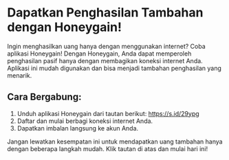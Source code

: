 # Dapatkan Penghasilan Tambahan dengan Honeygain!

Ingin menghasilkan uang hanya dengan menggunakan internet? Coba aplikasi Honeygain! Dengan Honeygain, Anda dapat memperoleh penghasilan pasif hanya dengan membagikan koneksi internet Anda. Aplikasi ini mudah digunakan dan bisa menjadi tambahan penghasilan yang menarik.

## Cara Bergabung:
1. Unduh aplikasi Honeygain dari tautan berikut: https://s.id/29ypg
2. Daftar dan mulai berbagi koneksi internet Anda.
3. Dapatkan imbalan langsung ke akun Anda.

Jangan lewatkan kesempatan ini untuk mendapatkan uang tambahan hanya dengan beberapa langkah mudah. Klik tautan di atas dan mulai hari ini!
